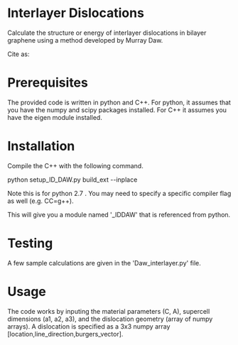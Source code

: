 # Interlayer Dislocations
Calculate the structure or energy of interlayer dislocations in bilayer graphene using a method developed by Murray Daw.

Cite as:


# Prerequisites

The provided code is written in python and C++. For python, it assumes that you have the numpy and scipy packages installed. For C++ it assumes you have the eigen module installed.

# Installation

Compile the C++ with the following command.

python setup_ID_DAW.py build_ext --inplace

Note this is for python 2.7 . You may need to specify a specific compiler flag as well (e.g. CC=g++).

This will give you a module named '_IDDAW' that is referenced from python.

# Testing

A few sample calculations are given in the 'Daw_interlayer.py' file.

# Usage

The code works by inputing the material parameters (C, A), supercell dimensions (a1, a2, a3), and the dislocation geometry (array of numpy arrays).
A dislocation is specified as a 3x3 numpy array [location,line_direction,burgers_vector].
